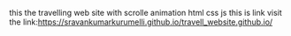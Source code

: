 
this the travelling web site with scrolle animation html css js 
this is link visit the link:https://sravankumarkurumelli.github.io/travell_website.github.io/
